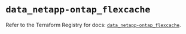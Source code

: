# `data_netapp-ontap_flexcache`

Refer to the Terraform Registry for docs: [`data_netapp-ontap_flexcache`](https://registry.terraform.io/providers/netapp/netapp-ontap/2.3.0/docs/data-sources/flexcache).

